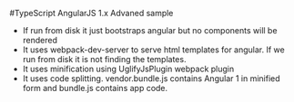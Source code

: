 #TypeScript AngularJS 1.x Advaned sample

- If run from disk it just bootstraps angular but no components will be rendered
- It uses webpack-dev-server to serve html templates for angular. If we run from disk it is not finding the templates.
- It uses minification using UglifyJsPlugin webpack plugin
- It uses code splitting. vendor.bundle.js contains Angular 1 in minified form and bundle.js contains app code.